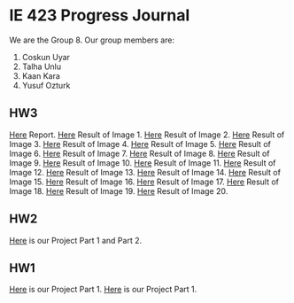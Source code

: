 # IE 423 Progress Journal

We are the Group 8. Our group members are:
1. Coskun Uyar
2. Talha Unlu
3. Kaan Kara
4. Yusuf Ozturk

## HW3
[Here](files/HW2part1part2.html) Report.
[Here](files/HW2part1part2.html) Result of Image 1.
[Here](files/HW2part1part2.html) Result of Image 2.
[Here](files/HW2part1part2.html) Result of Image 3.
[Here](files/HW2part1part2.html) Result of Image 4.
[Here](files/HW2part1part2.html) Result of Image 5.
[Here](files/HW2part1part2.html) Result of Image 6.
[Here](files/HW2part1part2.html) Result of Image 7.
[Here](files/HW2part1part2.html) Result of Image 8.
[Here](files/HW2part1part2.html) Result of Image 9.
[Here](files/HW2part1part2.html) Result of Image 10.
[Here](files/HW2part1part2.html) Result of Image 11.
[Here](files/HW2part1part2.html) Result of Image 12.
[Here](files/HW2part1part2.html) Result of Image 13.
[Here](files/HW2part1part2.html) Result of Image 14.
[Here](files/HW2part1part2.html) Result of Image 15.
[Here](files/HW2part1part2.html) Result of Image 16.
[Here](files/HW2part1part2.html) Result of Image 17.
[Here](files/HW2part1part2.html) Result of Image 18.
[Here](files/HW2part1part2.html) Result of Image 19.
[Here](files/HW2part1part2.html) Result of Image 20.

## HW2
[Here](files/HW2part1part2.html) is our Project Part 1 and Part 2.

## HW1
[Here](files/part1.html) is our Project Part 1.
[Here](files/part2.html) is our Project Part 1.

